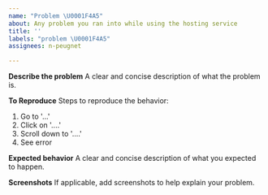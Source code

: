 ```yaml
---
name: "Problem \U0001F4A5"
about: Any problem you ran into while using the hosting service
title: ''
labels: "problem \U0001F4A5"
assignees: n-peugnet

---
```


**Describe the problem**
A clear and concise description of what the problem is.

**To Reproduce**
Steps to reproduce the behavior:
1. Go to '...'
2. Click on '....'
3. Scroll down to '....'
4. See error

**Expected behavior**
A clear and concise description of what you expected to happen.

**Screenshots**
If applicable, add screenshots to help explain your problem.
